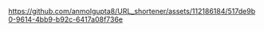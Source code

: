

https://github.com/anmolgupta8/URL_shortener/assets/112186184/517de9b0-9614-4bb9-b92c-6417a08f736e

